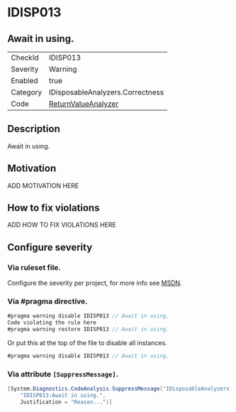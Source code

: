 # IDISP013
## Await in using.

<!-- start generated table -->
<table>
  <tr>
    <td>CheckId</td>
    <td>IDISP013</td>
  </tr>
  <tr>
    <td>Severity</td>
    <td>Warning</td>
  </tr>
  <tr>
    <td>Enabled</td>
    <td>true</td>
  </tr>
  <tr>
    <td>Category</td>
    <td>IDisposableAnalyzers.Correctness</td>
  </tr>
  <tr>
    <td>Code</td>
    <td><a href="https://github.com/DotNetAnalyzers/IDisposableAnalyzers/blob/master/IDisposableAnalyzers/Analyzers/ReturnValueAnalyzer.cs">ReturnValueAnalyzer</a></td>
  </tr>
</table>
<!-- end generated table -->

## Description

Await in using.

## Motivation

ADD MOTIVATION HERE

## How to fix violations

ADD HOW TO FIX VIOLATIONS HERE

<!-- start generated config severity -->
## Configure severity

### Via ruleset file.

Configure the severity per project, for more info see [MSDN](https://msdn.microsoft.com/en-us/library/dd264949.aspx).

### Via #pragma directive.
```C#
#pragma warning disable IDISP013 // Await in using.
Code violating the rule here
#pragma warning restore IDISP013 // Await in using.
```

Or put this at the top of the file to disable all instances.
```C#
#pragma warning disable IDISP013 // Await in using.
```

### Via attribute `[SuppressMessage]`.

```C#
[System.Diagnostics.CodeAnalysis.SuppressMessage("IDisposableAnalyzers.Correctness", 
    "IDISP013:Await in using.", 
    Justification = "Reason...")]
```
<!-- end generated config severity -->